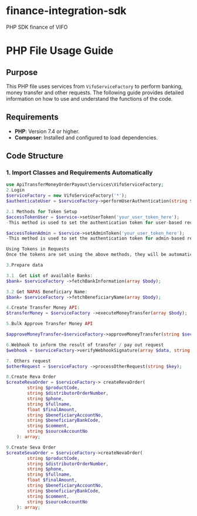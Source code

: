 # finance-integration-sdk
PHP SDK finance of VIFO
# PHP File Usage Guide
## Purpose

This PHP file uses services from `VifoServiceFactory` to perform banking, money transfer and other requests. The following guide provides detailed information on how to use and understand the functions of the code.

## Requirements
- **PHP**: Version 7.4 or higher.
- **Composer**: Installed and configured to load dependencies.


## Code Structure
### 1. Import Classes and Requirements Automatically
```php
use ApiTransferMoneyOrderPayout\Services\VifoServiceFactory;
2.Login
$serviceFactory = new VifoServiceFactory('*');
$authenticateUser = $serviceFactory->performUserAuthentication(string $username, string $password);

2.1 Methods for Token Setup
$accessTokenUser = $service->setUserToken('your_user_token_here');
-This method is used to set the authentication token for user-based requests. 

$accessTokenAdmin = $service->setAdminToken('your_user_token_here');
-This method is used to set the authentication token for admin-based requests.

Using Tokens in Requests
Once the tokens are set using the above methods, they will be automatically included in the headers for their respective requests.

3.Prepare data

3.1  Get List of available Banks:
$bank= $serviceFactory ->fetchBankInformation(array $body);

3.2 Get NAPAS Beneficiary Name:
$bank= $serviceFactory ->fetchBeneficiaryName(array $body);

4.Create Transfer Money API:
$transferMoney = $serviceFactory ->executeMoneyTransfer(array $body);

5.Bulk Approve Transfer Money API

$approveMoneyTransfer=$serviceFactory->approveMoneyTransfer(string $secretKey, string $timestamp, array $body);

6.Webhook to inform the result of transfer / pay out request
$webhook = $serviceFactory->verifyWebhookSignature(array $data, string $requestSignature, string $secretKey, string $timestamp):

7. Others request
$otherRequest = $serviceFactory ->processOtherRequest(string $key);

8.Create Reva Order
$createRevaOrder = $serviceFactory-> createRevaOrder(
        string $productCode,
        string $distributorOrderNumber,
        string $phone,
        string $fullname,
        float $finalAmount,
        string $beneficiaryAccountNo,
        string $beneficiaryBankCode,
        string $comment,
        string $sourceAccountNo
    ): array;

9.Create Seva Order
$createSevaOrder = $serviceFactory->createNevaOrder(
        string $productCode,
        string $distributorOrderNumber,
        string $phone,
        string $fullname,
        float $finalAmount,
        string $beneficiaryAccountNo,
        string $beneficiaryBankCode,
        string $comment,
        string $sourceAccountNo
    ): array;
